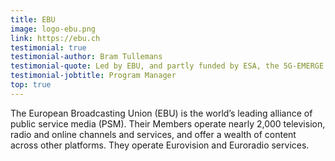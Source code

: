 ```yaml
---
title: EBU
image: logo-ebu.png
link: https://ebu.ch
testimonial: true
testimonial-author: Bram Tullemans
testimonial-quote: Led by EBU, and partly funded by ESA, the 5G-EMERGE project will bridge satellite broadcast and 5G technology for smart multi-media content distribution. The SixSq Nuvla edge computing software and services were selected to form the basis of the edge-to-cloud software infrastructure required to build the different project demonstrators, in an agile and incremental way.
testimonial-jobtitle: Program Manager
top: true
---
```


The European Broadcasting Union (EBU) is the world’s leading alliance of public service media (PSM). Their Members operate nearly 2,000 television, radio and online channels and services, and offer a wealth of content across other platforms. They operate Eurovision and Euroradio services.
